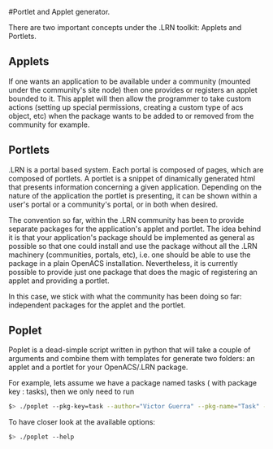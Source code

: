 #Portlet and Applet generator. 

There are two important concepts under the .LRN toolkit: Applets and Portlets. 

## Applets

If one wants an application to be available under a community (mounted under the community's site node) then one provides or registers an applet bounded to it. This applet will then allow the programmer to take custom actions (setting up special permissions, creating a custom type of acs object, etc) when the package wants to be added to or removed from the community for example.

## Portlets

.LRN is a portal based system. Each portal is composed of pages, which are composed of portlets. A portlet is a snippet of dinamically generated html that presents information concerning a given application. Depending on the nature of the application the portlet is presenting, it can be shown within a user's portal or a community's portal, or in both when desired. 

The convention so far, within the .LRN community has been to provide separate packages for the application's applet and portlet. The idea behind it is that your application's package should be implemented as general as possible so that one could install and use the package without all the .LRN machinery (communities, portals, etc), i.e. one should be able to use the package in a plain OpenACS installation. Nevertheless, it is currently possible to provide just one package that does the magic of registering an applet and providing a portlet. 

In this case, we stick with what the community has been doing so far: independent packages for the applet and the portlet. 


## Poplet

Poplet is a dead-simple script written in python that will take a couple of arguments and combine them with templates for generate two folders: an applet and a portlet for your OpenACS/.LRN package.

For example, lets assume we have a package named tasks ( with package key : tasks), then we only need to run 

```bash
$> ./poplet --pkg-key=task --author="Victor Guerra" --pkg-name="Task" --pkg-plural="Tasks"
```

To have closer look at the available options: 
```bash
$> ./poplet --help
```
